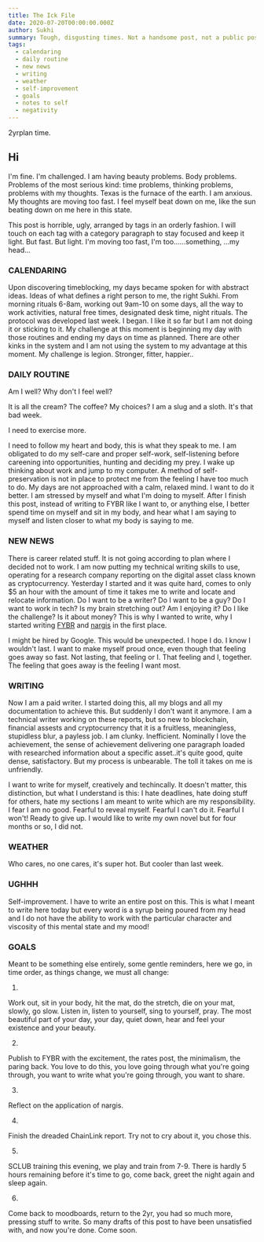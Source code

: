 ```yaml
---
title: The Ick File
date: 2020-07-20T00:00:00.000Z
author: Sukhi
summary: Tough, disgusting times. Not a handsome post, not a public post.
tags:
  - calendaring
  - daily routine
  - new news
  - writing
  - weather
  - self-improvement
  - goals
  - notes to self
  - negativity
---
```

2yrplan time. 

## Hi

I'm fine. I'm challenged. I am having beauty problems. Body problems. Problems of the most serious kind: time problems, thinking problems, problems with my thoughts. Texas is the furnace of the earth. I am anxious. My thoughts are moving too fast. I feel myself beat down on me, like the sun beating down on me here in this state.

This post is horrible, ugly, arranged by tags in an orderly fashion. I will touch on each tag with a category paragraph to stay focused and keep it light. But fast. But light. I'm moving too fast, I'm too......something, ...my head...

### CALENDARING

Upon discovering timeblocking, my days became spoken for with abstract ideas. Ideas of what defines a right person to me, the right Sukhi. From morning rituals 6-8am, working out 9am-10 on some days, all the way to work activities, natural free times, designated desk time, night rituals. The protocol was developed last week. I began. I like it so far but I am not doing it or sticking to it. My challenge at this moment is beginning my day with those routines and ending my days on time as planned. There are other kinks in the system and I am not using the system to my advantage at this moment. My challenge is legion. Stronger, fitter, happier..

### DAILY ROUTINE

Am I well? Why don't I feel well? 

It is all the cream? The coffee? My choices? I am a slug and a sloth. It's that bad week.

I need to exercise more. 

I need to follow my heart and body, this is what they speak to me. I am obligated to do my self-care and proper self-work, self-listening before careening into opportunities, hunting and deciding my prey. I wake up thinking about work and jump to my computer. A method of self-preservation is not in place to protect me from the feeling I have too much to do. My days are not approached with a calm, relaxed mind. I want to do it better. I am stressed by myself and what I'm doing to myself. After I finish this post, instead of writing to FYBR like I want to, or anything else, I better spend time on myself and sit in my body, and hear what I am saying to myself and listen closer to what my body is saying to me.

### NEW NEWS

There is career related stuff. It is not going according to plan where I decided not to work. I am now putting my technical writing skills to use, operating for a research company reporting on the digital asset class known as cryptocurrency. Yesterday I started and it was quite hard, comes to only $5 an hour with the amount of time it takes me to write and locate and relocate information. Do I want to be a writer? Do I want to be a guy? Do I want to work in tech? Is my brain stretching out? Am I enjoying it? Do I like the challenge? Is it about money? This is why I wanted to write, why I started writing <a href="https://fybr.netlify.app/">FYBR</a> and <a href="https://nargis.netlify.app/">nargis</a> in the first place.

I might be hired by Google. This would be unexpected. I hope I do. I know I wouldn't last. I want to make myself proud once, even though that feeling goes away so fast. Not lasting, that feeling or I. That feeling and I, together. The feeling that goes away is the feeling I want most.

### WRITING

Now I am a paid writer. I started doing this, all my blogs and all my documentation to achieve this. But suddenly I don't want it anymore. I am a technical writer working on these reports, but so new to blockchain, financial assests and cryptocurrency that it is a fruitless, meaningless, stupidless blur, a payless job. I am clunky. Inefficient. Nominally I love the achievement, the sense of achievement delivering one paragraph loaded with researched information about a specific asset..it's quite good, quite dense, satisfactory. But my process is unbearable. The toll it takes on me is unfriendly.

I want to write for myself, creatively and techincally. It doesn't matter, this distinction, but what I understand is this: I hate deadlines, hate doing stuff for others, hate my sections I am meant to write which are my responsibility. I fear I am no good. Fearful to reveal myself. Fearful I can't do it. Fearful I won't! Ready to give up. I would like to write my own novel but for four months or so, I did not.

### WEATHER

Who cares, no one cares, it's super hot. But cooler than last week.

### UGHHH

Self-improvement. I have to write an entire post on this. This is what I meant to write here today but every word is a syrup being poured from my head and I do not have the ability to work with the particular character and viscosity of this mental state and my mood!

### GOALS

Meant to be something else entirely, some gentle reminders, here we go, in time order, as things change, we must all change:

1. 
Work out, sit in your body, hit the mat, do the stretch, die on your mat, slowly, go slow. 
Listen in, listen to yourself, sing to yourself, pray.
The most beautiful part of your day, your day, quiet down, hear and feel your existence and your beauty.

2. 
Publish to FYBR with the excitement, the rates post, the minimalism, the paring back. You love to do this, you love going through what you're going through, you want to write what you're going through, you want to share.

3. 
Reflect on the application of nargis.

4. 
Finish the dreaded ChainLink report. Try not to cry about it, you chose this.

5. 
SCLUB training this evening, we play and train from 7-9. There is hardly 5 hours remaining before it's time to go, come back, greet the night again and sleep again.

6. 
Come back to moodboards, return to the 2yr, you had so much more, pressing stuff to write. So many drafts of this post to have been unsatisfied with, and now you're done. Come soon.
